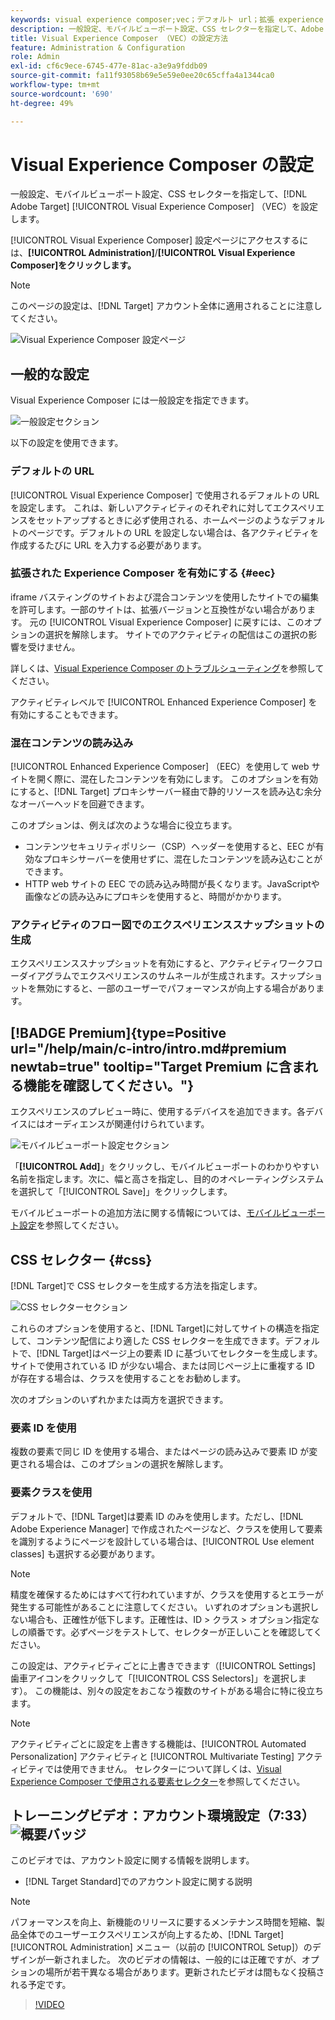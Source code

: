 ```yaml
---
keywords: visual experience composer;vec；デフォルト url；拡張 experience composer;eec；混在コンテンツ；エクスペリエンススナップショット；モバイルビューポート；css;css セレクター
description: 一般設定、モバイルビューポート設定、CSS セレクターを指定して、Adobe [!DNL Target] Visual Experience Composer （VEC）を設定する方法を説明します。
title: Visual Experience Composer （VEC）の設定方法
feature: Administration & Configuration
role: Admin
exl-id: cf6c9ece-6745-477e-81ac-a3e9a9fddb09
source-git-commit: fa11f93058b69e5e59e0ee20c65cffa4a1344ca0
workflow-type: tm+mt
source-wordcount: '690'
ht-degree: 49%

---
```


# Visual Experience Composer の設定

一般設定、モバイルビューポート設定、CSS セレクターを指定して、[!DNL Adobe Target] [!UICONTROL Visual Experience Composer] （VEC）を設定します。

[!UICONTROL Visual Experience Composer] 設定ページにアクセスするには、**[!UICONTROL Administration]**/**[!UICONTROL Visual Experience Composer]をクリックします。**

>[!NOTE]
>
>このページの設定は、[!DNL Target] アカウント全体に適用されることに注意してください。

![Visual Experience Composer 設定ページ ](/help/main/administrating-target/assets/vec.png)

## 一般的な設定

Visual Experience Composer には一般設定を指定できます。

![ 一般設定セクション ](/help/main/administrating-target/assets/general-settings.png)

以下の設定を使用できます。

### デフォルトの URL

[!UICONTROL Visual Experience Composer] で使用されるデフォルトの URL を設定します。 これは、新しいアクティビティのそれぞれに対してエクスペリエンスをセットアップするときに必ず使用される、ホームページのようなデフォルトのページです。デフォルトの URL を設定しない場合は、各アクティビティを作成するたびに URL を入力する必要があります。

### 拡張された Experience Composer を有効にする {#eec}

iframe バスティングのサイトおよび混合コンテンツを使用したサイトでの編集を許可します。一部のサイトは、拡張バージョンと互換性がない場合があります。 元の [!UICONTROL Visual Experience Composer] に戻すには、このオプションの選択を解除します。 サイトでのアクティビティの配信はこの選択の影響を受けません。

詳しくは、[Visual Experience Composer のトラブルシューティング](/help/main/c-experiences/c-visual-experience-composer/r-troubleshoot-composer/troubleshoot-composer.md)を参照してください。

アクティビティレベルで [!UICONTROL Enhanced Experience Composer] を有効にすることもできます。

### 混在コンテンツの読み込み

[!UICONTROL Enhanced Experience Composer] （EEC）を使用して web サイトを開く際に、混在したコンテンツを有効にします。 このオプションを有効にすると、[!DNL Target] プロキシサーバー経由で静的リソースを読み込む余分なオーバーヘッドを回避できます。

このオプションは、例えば次のような場合に役立ちます。

* コンテンツセキュリティポリシー（CSP）ヘッダーを使用すると、EEC が有効なプロキシサーバーを使用せずに、混在したコンテンツを読み込むことができます。
* HTTP web サイトの EEC での読み込み時間が長くなります。JavaScriptや画像などの読み込みにプロキシを使用すると、時間がかかります。

### アクティビティのフロー図でのエクスペリエンススナップショットの生成

エクスペリエンススナップショットを有効にすると、アクティビティワークフローダイアグラムでエクスペリエンスのサムネールが生成されます。スナップショットを無効にすると、一部のユーザーでパフォーマンスが向上する場合があります。

## [!BADGE Premium]{type=Positive url="/help/main/c-intro/intro.md#premium newtab=true" tooltip="Target Premium に含まれる機能を確認してください。"}

エクスペリエンスのプレビュー時に、使用するデバイスを追加できます。各デバイスにはオーディエンスが関連付けられています。

![ モバイルビューポート設定セクション ](/help/main/administrating-target/assets/mobile-viewport-configuration.png)

「**[!UICONTROL Add]**」をクリックし、モバイルビューポートのわかりやすい名前を指定します。次に、幅と高さを指定し、目的のオペレーティングシステムを選択して「[!UICONTROL Save]」をクリックします。

モバイルビューポートの追加方法に関する情報については、[モバイルビューポート設定](/help/main/c-experiences/c-visual-experience-composer/mobile-viewports.md)を参照してください。

## CSS セレクター {#css}

[!DNL Target]で CSS セレクターを生成する方法を指定します。

![CSS セレクターセクション ](/help/main/administrating-target/assets/css-selectors.png)

これらのオプションを使用すると、[!DNL Target]に対してサイトの構造を指定して、コンテンツ配信により適した CSS セレクターを生成できます。デフォルトで、[!DNL Target]はページ上の要素 ID に基づいてセレクターを生成します。サイトで使用されている ID が少ない場合、または同じページ上に重複する ID が存在する場合は、クラスを使用することをお勧めします。

次のオプションのいずれかまたは両方を選択できます。

### 要素 ID を使用

複数の要素で同じ ID を使用する場合、またはページの読み込みで要素 ID が変更される場合は、このオプションの選択を解除します。

### 要素クラスを使用

デフォルトで、[!DNL Target]は要素 ID のみを使用します。ただし、[!DNL Adobe Experience Manager] で作成されたページなど、クラスを使用して要素を識別するようにページを設計している場合は、[!UICONTROL Use element classes] も選択する必要があります。

>[!NOTE]
>
>精度を確保するためにはすべて行われていますが、クラスを使用するとエラーが発生する可能性があることに注意してください。 いずれのオプションも選択しない場合も、正確性が低下します。正確性は、ID > クラス > オプション指定なしの順番です。必ずページをテストして、セレクターが正しいことを確認してください。

この設定は、アクティビティごとに上書きできます（[!UICONTROL Settings] 歯車アイコンをクリックして「[!UICONTROL CSS Selectors]」を選択します）。 この機能は、別々の設定をおこなう複数のサイトがある場合に特に役立ちます。

>[!NOTE]
>
>アクティビティごとに設定を上書きする機能は、[!UICONTROL Automated Personalization] アクティビティと [!UICONTROL Multivariate Testing] アクティビティでは使用できません。  セレクターについて詳しくは、[Visual Experience Composer で使用される要素セレクター](/help/main/c-experiences/c-visual-experience-composer/vec-selectors.md)を参照してください。

## トレーニングビデオ：アカウント環境設定（7:33） ![ 概要バッジ ](/help/main/assets/overview.png)

このビデオでは、アカウント設定に関する情報を説明します。

* [!DNL Target Standard]でのアカウント設定に関する説明

>[!NOTE]
>
>パフォーマンスを向上、新機能のリリースに要するメンテナンス時間を短縮、製品全体でのユーザーエクスペリエンスが向上するため、[!DNL Target] [!UICONTROL Administration] メニュー（以前の [!UICONTROL Setup]）のデザインが一新されました。 次のビデオの情報は、一般的には正確ですが、オプションの場所が若干異なる場合があります。更新されたビデオは間もなく投稿される予定です。

>[!VIDEO](https://video.tv.adobe.com/v/17379)
